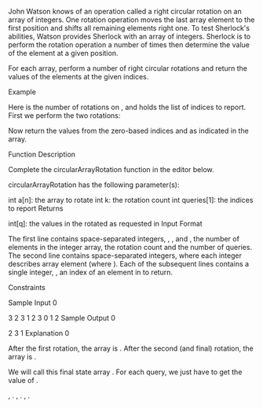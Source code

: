 John Watson knows of an operation called a right circular rotation on an array of integers. One rotation operation moves the last array element to the first position and shifts all remaining elements right one. To test Sherlock's abilities, Watson provides Sherlock with an array of integers. Sherlock is to perform the rotation operation a number of times then determine the value of the element at a given position.

For each array, perform a number of right circular rotations and return the values of the elements at the given indices.

Example



Here  is the number of rotations on , and  holds the list of indices to report. First we perform the two rotations: 

Now return the values from the zero-based indices  and  as indicated in the  array.


Function Description

Complete the circularArrayRotation function in the editor below.

circularArrayRotation has the following parameter(s):

int a[n]: the array to rotate
int k: the rotation count
int queries[1]: the indices to report
Returns

int[q]: the values in the rotated  as requested in 
Input Format

The first line contains  space-separated integers, , , and , the number of elements in the integer array, the rotation count and the number of queries.
The second line contains  space-separated integers, where each integer  describes array element  (where ).
Each of the  subsequent lines contains a single integer, , an index of an element in  to return.

Constraints

Sample Input 0

3 2 3
1 2 3
0
1
2
Sample Output 0

2
3
1
Explanation 0

After the first rotation, the array is .
After the second (and final) rotation, the array is .

We will call this final state array . For each query, we just have to get the value of .

, .
, .
, .